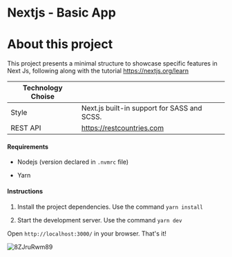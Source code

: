 # Nextjs - Basic App

# About this project

This project presents a minimal structure to showcase specific features in Next Js, following along with the tutorial https://nextjs.org/learn

| Technology Choise |  |
| ----- | -----|
| Style | Next.js built-in support for SASS and SCSS. |
| REST API | https://restcountries.com |


#### Requirements

* Nodejs (version declared in `.nvmrc` file)

* Yarn

#### Instructions

1. Install the project dependencies. Use the command `yarn install`

2. Start the development server. Use the command `yarn dev`

Open `http://localhost:3000/` in your browser. That's it!

![8ZJruRwm89](https://github.com/rominavarela-practicas/frontend-frameworks/assets/7092275/e1441807-ca14-41bd-b2ae-057a19b3d608)
